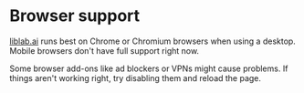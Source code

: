 # Browser support

[liblab.ai](http://liblab.ai/) runs best on Chrome or Chromium browsers when using a desktop. Mobile browsers don't have full support right now.

Some browser add-ons like ad blockers or VPNs might cause problems. If things aren't working right, try disabling them and reload the page.
